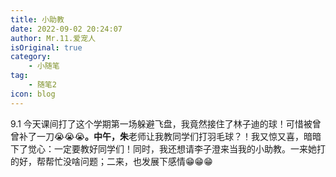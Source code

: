 ```yaml
---
title: 小助教
date: 2022-09-02 20:24:07
author: Mr.11.爱宠人
isOriginal: true
category:
    - 小随笔
tag:
    - 随笔2
icon: blog
---
```




9.1   今天课间打了这个学期第一场躲避飞盘，我竟然接住了林子迪的球！可惜被曾曾补了一刀😭😭😭**。中午，朱**老师让我教同学们打羽毛球？！我又惊又喜，暗暗下了觉心：一定要教好同学们！同时，我还想请李子澄来当我的小助教。一来她打的好，帮帮忙没啥问题；二来，也发展下感情😁😁😁